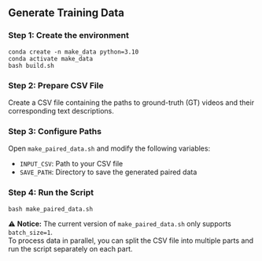 ## Generate Training Data

### Step 1: Create the environment
```
conda create -n make_data python=3.10
conda activate make_data
bash build.sh
```

### Step 2: Prepare CSV File
Create a CSV file containing the paths to ground-truth (GT) videos and their corresponding text descriptions.

### Step 3: Configure Paths
Open `make_paired_data.sh` and modify the following variables:

- `INPUT_CSV`: Path to your CSV file
- `SAVE_PATH`: Directory to save the generated paired data

### Step 4: Run the Script
```
bash make_paired_data.sh
```

⚠️ **Notice:** The current version of `make_paired_data.sh` only supports `batch_size=1`.  
To process data in parallel, you can split the CSV file into multiple parts and run the script separately on each part.
